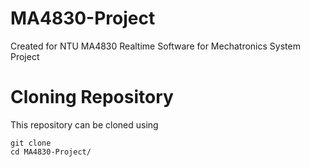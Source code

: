 # MA4830-Project
Created for NTU MA4830 Realtime Software for Mechatronics System Project

# Cloning Repository
This repository can be cloned using
```
git clone
cd MA4830-Project/
```
